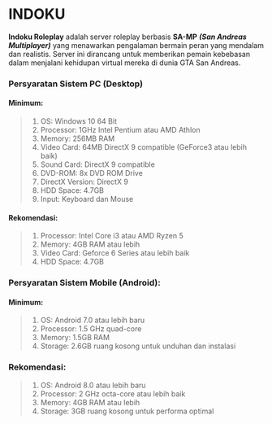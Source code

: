 # INDOKU

**Indoku Roleplay** adalah server roleplay berbasis **SA-MP** ***(San Andreas Multiplayer)*** yang menawarkan pengalaman bermain peran yang mendalam dan realistis. Server ini dirancang untuk memberikan pemain kebebasan dalam menjalani kehidupan virtual mereka di dunia GTA San Andreas.

### Persyaratan Sistem PC (Desktop)
#### Minimum:
> 1. OS: Windows 10 64 Bit
> 2. Processor: 1GHz Intel Pentium atau AMD Athlon
> 3. Memory: 256MB RAM
> 4. Video Card: 64MB DirectX 9 compatible (GeForce3 atau lebih baik)
> 5. Sound Card: DirectX 9 compatible
> 6. DVD-ROM: 8x DVD ROM Drive
> 7. DirectX Version: DirectX 9
> 8. HDD Space: 4.7GB
> 9. Input: Keyboard dan Mouse

#### Rekomendasi:
> 1. Processor: Intel Core i3 atau AMD Ryzen 5
> 2. Memory: 4GB RAM atau lebih
> 3. Video Card: Geforce 6 Series atau lebih baik
> 4. HDD Space: 4.7GB

### Persyaratan Sistem Mobile (Android):
#### Minimum:
> 1. OS: Android 7.0 atau lebih baru
> 2. Processor: 1.5 GHz quad-core
> 3. Memory: 1.5GB RAM
> 4. Storage: 2.6GB ruang kosong untuk unduhan dan instalasi

### Rekomendasi:
> 1. OS: Android 8.0 atau lebih baru
> 2. Processor: 2 GHz octa-core atau lebih baik
> 3. Memory: 4GB RAM atau lebih
> 4. Storage: 3GB ruang kosong untuk performa optimal
